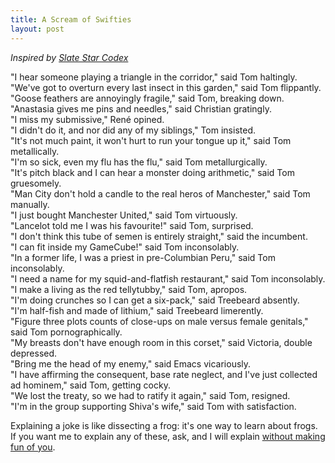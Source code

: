 ```yaml
---
title: A Scream of Swifties
layout: post
---
```

*Inspired by [Slate Star Codex](http://slatestarcodex.com/2015/10/02/swifties-3-the-race-is-not-to-the-swifty/)*

"I hear someone playing a triangle in the corridor," said Tom haltingly.  
"We've got to overturn every last insect in this garden," said Tom flippantly.  
"Goose feathers are annoyingly fragile," said Tom, breaking down.  
"Anastasia gives me pins and needles," said Christian gratingly.  
"I miss my submissive," René opined.  
"I didn't do it, and nor did any of my siblings," Tom insisted.  
"It's not much paint, it won't hurt to run your tongue up it," said Tom metallically.  
"I'm so sick, even my flu has the flu," said Tom metallurgically.  
"It's pitch black and I can hear a monster doing arithmetic," said Tom gruesomely.  
"Man City don't hold a candle to the real heros of Manchester," said Tom manually.  
"I just bought Manchester United," said Tom virtuously.  
"Lancelot told me I was his favourite!" said Tom, surprised.  
"I don't think this tube of semen is entirely straight," said the incumbent.  
"I can fit inside my GameCube!" said Tom inconsolably.  
"In a former life, I was a priest in pre-Columbian Peru," said Tom inconsolably.  
"I need a name for my squid-and-flatfish restaurant," said Tom inconsolably.  
"I make a living as the red tellytubby," said Tom, apropos.  
"I'm doing crunches so I can get a six-pack," said Treebeard absently.  
"I'm half-fish and made of lithium," said Treebeard limerently.  
"Figure three plots counts of close-ups on male versus female genitals," said Tom pornographically.  
"My breasts don't have enough room in this corset," said Victoria, double depressed.  
"Bring me the head of my enemy," said Emacs vicariously.  
"I have affirming the consequent, base rate neglect, and I've just collected ad hominem," said Tom, getting cocky.  
"We lost the treaty, so we had to ratify it again," said Tom, resigned.  
"I'm in the group supporting Shiva's wife," said Tom with satisfaction.

Explaining a joke is like dissecting a frog: it's one way to learn about frogs. If you want me to explain any of these, ask, and I will explain [without making fun of you](https://xkcd.com/1053/).
